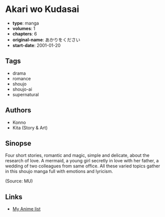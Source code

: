 # Akari wo Kudasai

-   **type**: manga
-   **volumes**: 1
-   **chapters**: 6
-   **original-name**: あかりをください
-   **start-date**: 2001-01-20

## Tags

-   drama
-   romance
-   shoujo
-   shoujo-ai
-   supernatural

## Authors

-   Konno
-   Kita (Story & Art)

## Sinopse

Four short stories, romantic and magic, simple and delicate, about the research of love. A mermaid, a young girl secretly in love with her father, a wedding of two colleagues from same office. All these varied topics gather in this shoujo manga full with emotions and lyricism.

(Source: MU)

## Links

-   [My Anime list](https://myanimelist.net/manga/40883/Akari_wo_Kudasai)
